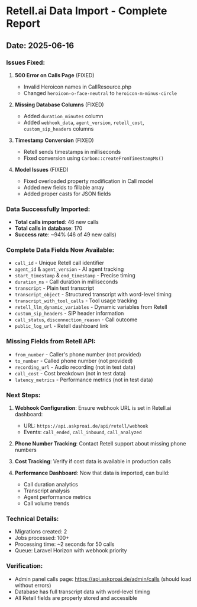 # Retell.ai Data Import - Complete Report

## Date: 2025-06-16

### Issues Fixed:
1. **500 Error on Calls Page** (FIXED)
   - Invalid Heroicon names in CallResource.php
   - Changed `heroicon-o-face-neutral` to `heroicon-m-minus-circle`

2. **Missing Database Columns** (FIXED)
   - Added `duration_minutes` column
   - Added `webhook_data`, `agent_version`, `retell_cost`, `custom_sip_headers` columns

3. **Timestamp Conversion** (FIXED)
   - Retell sends timestamps in milliseconds
   - Fixed conversion using `Carbon::createFromTimestampMs()`

4. **Model Issues** (FIXED)
   - Fixed overloaded property modification in Call model
   - Added new fields to fillable array
   - Added proper casts for JSON fields

### Data Successfully Imported:
- **Total calls imported**: 46 new calls
- **Total calls in database**: 170
- **Success rate**: ~94% (46 of 49 new calls)

### Complete Data Fields Now Available:
- `call_id` - Unique Retell call identifier
- `agent_id` & `agent_version` - AI agent tracking
- `start_timestamp` & `end_timestamp` - Precise timing
- `duration_ms` - Call duration in milliseconds
- `transcript` - Plain text transcript
- `transcript_object` - Structured transcript with word-level timing
- `transcript_with_tool_calls` - Tool usage tracking
- `retell_llm_dynamic_variables` - Dynamic variables from Retell
- `custom_sip_headers` - SIP header information
- `call_status`, `disconnection_reason` - Call outcome
- `public_log_url` - Retell dashboard link

### Missing Fields from Retell API:
- `from_number` - Caller's phone number (not provided)
- `to_number` - Called phone number (not provided)
- `recording_url` - Audio recording (not in test data)
- `call_cost` - Cost breakdown (not in test data)
- `latency_metrics` - Performance metrics (not in test data)

### Next Steps:
1. **Webhook Configuration**: Ensure webhook URL is set in Retell.ai dashboard:
   - URL: `https://api.askproai.de/api/retell/webhook`
   - Events: `call_ended`, `call_inbound`, `call_analyzed`

2. **Phone Number Tracking**: Contact Retell support about missing phone numbers

3. **Cost Tracking**: Verify if cost data is available in production calls

4. **Performance Dashboard**: Now that data is imported, can build:
   - Call duration analytics
   - Transcript analysis
   - Agent performance metrics
   - Call volume trends

### Technical Details:
- Migrations created: 2
- Jobs processed: 100+ 
- Processing time: ~2 seconds for 50 calls
- Queue: Laravel Horizon with webhook priority

### Verification:
- Admin panel calls page: https://api.askproai.de/admin/calls (should load without errors)
- Database has full transcript data with word-level timing
- All Retell fields are properly stored and accessible